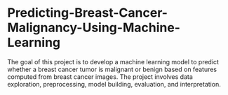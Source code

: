 # Predicting-Breast-Cancer-Malignancy-Using-Machine-Learning
The goal of this project is to develop a machine learning model to predict whether a breast cancer tumor is malignant or benign based on features computed from breast cancer images. The project involves data exploration, preprocessing, model building, evaluation, and interpretation.
